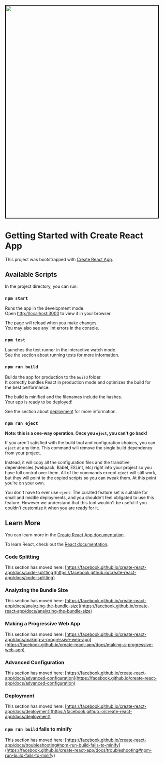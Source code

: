 <img src="https://uc489b58e3e464f736d8ee2f05be.previews.dropboxusercontent.com/p/thumb/ABtdUuSGDnwe9JZ45INkArlhA-ahJ0U7K3fcA03P1eG7uqFneXLcpU84JUr2RxqT662zSYKcACO3EUXpRQ2z6a8fmzihsh6ARnnm4GHuojy_xgoK74qRQeSAydzZlborvGv1ng3VXGoJ1vdvqlc4HT9TuydlJZpt8vvykGmfvEj1Lj41I_gzoNqFcHV-o6AVOHPQOZHJd5yuPVXEvMmRu0gilCZhT1NUZ6K8pT43Y1uN4IS46ghJBsnOw-Gsdk-KVcCjy3PQFBJDaddcVmiQSs2G3JCZiMr1_sD3qrqVhZX7s4H_dnYRm_okM8ej2Y1l11g2E9o6DnLj9rBp5LYFsioaewHlFXuOHguOrCikDqCDt0r4MNU2te5R4X2AstL_-yc3vrW6ekjxRg6IupSPtmlnrpZHSb_QPxcdpeXAUwcU4w/p.png" width="700" style="border:solid black 2px">

# Getting Started with Create React App

This project was bootstrapped with [Create React App](https://github.com/facebook/create-react-app).

## Available Scripts

In the project directory, you can run:

### `npm start`

Runs the app in the development mode.\
Open [http://localhost:3000](http://localhost:3000) to view it in your browser.

The page will reload when you make changes.\
You may also see any lint errors in the console.

### `npm test`

Launches the test runner in the interactive watch mode.\
See the section about [running tests](https://facebook.github.io/create-react-app/docs/running-tests) for more information.

### `npm run build`

Builds the app for production to the `build` folder.\
It correctly bundles React in production mode and optimizes the build for the best performance.

The build is minified and the filenames include the hashes.\
Your app is ready to be deployed!

See the section about [deployment](https://facebook.github.io/create-react-app/docs/deployment) for more information.

### `npm run eject`

**Note: this is a one-way operation. Once you `eject`, you can't go back!**

If you aren't satisfied with the build tool and configuration choices, you can `eject` at any time. This command will remove the single build dependency from your project.

Instead, it will copy all the configuration files and the transitive dependencies (webpack, Babel, ESLint, etc) right into your project so you have full control over them. All of the commands except `eject` will still work, but they will point to the copied scripts so you can tweak them. At this point you're on your own.

You don't have to ever use `eject`. The curated feature set is suitable for small and middle deployments, and you shouldn't feel obligated to use this feature. However we understand that this tool wouldn't be useful if you couldn't customize it when you are ready for it.

## Learn More

You can learn more in the [Create React App documentation](https://facebook.github.io/create-react-app/docs/getting-started).

To learn React, check out the [React documentation](https://reactjs.org/).

### Code Splitting

This section has moved here: [https://facebook.github.io/create-react-app/docs/code-splitting](https://facebook.github.io/create-react-app/docs/code-splitting)

### Analyzing the Bundle Size

This section has moved here: [https://facebook.github.io/create-react-app/docs/analyzing-the-bundle-size](https://facebook.github.io/create-react-app/docs/analyzing-the-bundle-size)

### Making a Progressive Web App

This section has moved here: [https://facebook.github.io/create-react-app/docs/making-a-progressive-web-app](https://facebook.github.io/create-react-app/docs/making-a-progressive-web-app)

### Advanced Configuration

This section has moved here: [https://facebook.github.io/create-react-app/docs/advanced-configuration](https://facebook.github.io/create-react-app/docs/advanced-configuration)

### Deployment

This section has moved here: [https://facebook.github.io/create-react-app/docs/deployment](https://facebook.github.io/create-react-app/docs/deployment)

### `npm run build` fails to minify

This section has moved here: [https://facebook.github.io/create-react-app/docs/troubleshooting#npm-run-build-fails-to-minify](https://facebook.github.io/create-react-app/docs/troubleshooting#npm-run-build-fails-to-minify)
